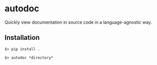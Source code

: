 # autodoc

Quickly view documentation in source code in a language-agnostic way.

## Installation

```shell
$> pip install .

$> autodoc *directory*
```